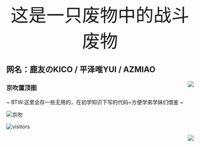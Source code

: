 <!-- ## 这是一只废物中的战斗废物 -->
<div align='center'><font face="等线" size=10>这是一只废物中的战斗废物</font></div>

## 网名：鹿友のKICO / 平泽唯YUI / AZMIAO

<a href="https://github.com/azmiao">
  <img align="right" src="https://github-readme-stats.vercel.app/api?username=azmiao&theme=buefy&show_icons=true" />
</a>

### 京吹置顶图
~ BTW:这里会存一些无用的，在初学知识下写的代码~方便学弟学妹们借鉴 ~

![京吹](https://cdn.jsdelivr.net/gh/azmiao/picture-bed/img/1624068645766.png)

![visitors](https://visitor-badge.glitch.me/badge?page_id=azmiao)

<a href="https://github.com/azmiao">
  <img align="right" src="https://github-readme-stats.vercel.app/api/top-langs/?username=azmiao&layout=compact" />
</a>
